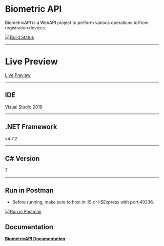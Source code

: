 # Biometric API

BiometricAPI is a WebAPI project to perform various operations to/from registration devices.

[![Build Status](https://dev.azure.com/avvarma/ProgLan/_apis/build/status/BiometricAPI?branchName=master)](https://dev.azure.com/avvarma/ProgLan/_build/latest?definitionId=7&branchName=master)


---

# Live Preview

[Live Preview](https://biometricapp.azurewebsites.net)

---

## IDE

Visual Studio 2019

---

## .NET Framework

v4.7.2

---

## C# Version

7

---

## Run in Postman

* Before running, make sure to host in IIS or IISExpress with port 49236.

[![Run in Postman](https://run.pstmn.io/button.svg)](https://app.getpostman.com/run-collection/602a9a126eee8c9c3436)

## Documentation

**[BiometricAPI Documentation](https://documenter.getpostman.com/view/1806674/RznEKyL8)**
